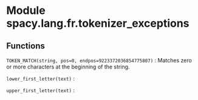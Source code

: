 Module spacy.lang.fr.tokenizer_exceptions
=========================================

Functions
---------

    
`TOKEN_MATCH(string, pos=0, endpos=9223372036854775807)`
:   Matches zero or more characters at the beginning of the string.

    
`lower_first_letter(text)`
:   

    
`upper_first_letter(text)`
:
